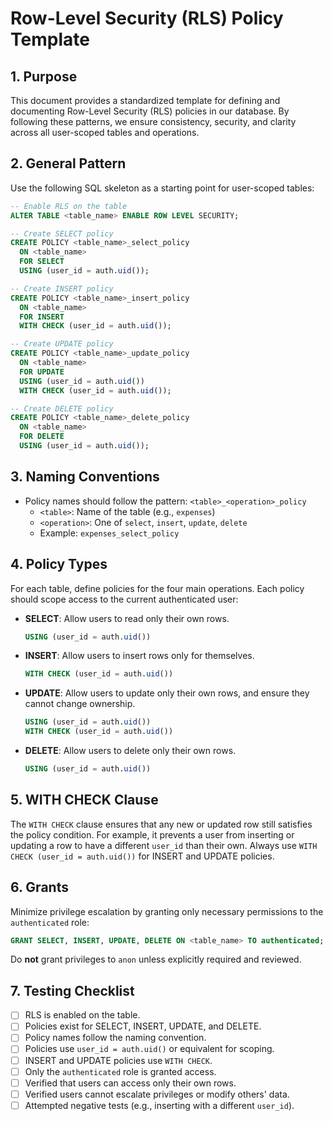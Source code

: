 # Row-Level Security (RLS) Policy Template

## 1. Purpose

This document provides a standardized template for defining and documenting Row-Level Security (RLS) policies in our database. By following these patterns, we ensure consistency, security, and clarity across all user-scoped tables and operations.

## 2. General Pattern

Use the following SQL skeleton as a starting point for user-scoped tables:

```sql
-- Enable RLS on the table
ALTER TABLE <table_name> ENABLE ROW LEVEL SECURITY;

-- Create SELECT policy
CREATE POLICY <table_name>_select_policy
  ON <table_name>
  FOR SELECT
  USING (user_id = auth.uid());

-- Create INSERT policy
CREATE POLICY <table_name>_insert_policy
  ON <table_name>
  FOR INSERT
  WITH CHECK (user_id = auth.uid());

-- Create UPDATE policy
CREATE POLICY <table_name>_update_policy
  ON <table_name>
  FOR UPDATE
  USING (user_id = auth.uid())
  WITH CHECK (user_id = auth.uid());

-- Create DELETE policy
CREATE POLICY <table_name>_delete_policy
  ON <table_name>
  FOR DELETE
  USING (user_id = auth.uid());
```

## 3. Naming Conventions

- Policy names should follow the pattern: `<table>_<operation>_policy`
  - `<table>`: Name of the table (e.g., `expenses`)
  - `<operation>`: One of `select`, `insert`, `update`, `delete`
  - Example: `expenses_select_policy`

## 4. Policy Types

For each table, define policies for the four main operations. Each policy should scope access to the current authenticated user:

- **SELECT**: Allow users to read only their own rows.
  ```sql
  USING (user_id = auth.uid())
  ```
- **INSERT**: Allow users to insert rows only for themselves.
  ```sql
  WITH CHECK (user_id = auth.uid())
  ```
- **UPDATE**: Allow users to update only their own rows, and ensure they cannot change ownership.
  ```sql
  USING (user_id = auth.uid())
  WITH CHECK (user_id = auth.uid())
  ```
- **DELETE**: Allow users to delete only their own rows.
  ```sql
  USING (user_id = auth.uid())
  ```

## 5. WITH CHECK Clause

The `WITH CHECK` clause ensures that any new or updated row still satisfies the policy condition. For example, it prevents a user from inserting or updating a row to have a different `user_id` than their own. Always use `WITH CHECK (user_id = auth.uid())` for INSERT and UPDATE policies.

## 6. Grants

Minimize privilege escalation by granting only necessary permissions to the `authenticated` role:

```sql
GRANT SELECT, INSERT, UPDATE, DELETE ON <table_name> TO authenticated;
```

Do **not** grant privileges to `anon` unless explicitly required and reviewed.

## 7. Testing Checklist

- [ ] RLS is enabled on the table.
- [ ] Policies exist for SELECT, INSERT, UPDATE, and DELETE.
- [ ] Policy names follow the naming convention.
- [ ] Policies use `user_id = auth.uid()` or equivalent for scoping.
- [ ] INSERT and UPDATE policies use `WITH CHECK`.
- [ ] Only the `authenticated` role is granted access.
- [ ] Verified that users can access only their own rows.
- [ ] Verified users cannot escalate privileges or modify others' data.
- [ ] Attempted negative tests (e.g., inserting with a different `user_id`).
